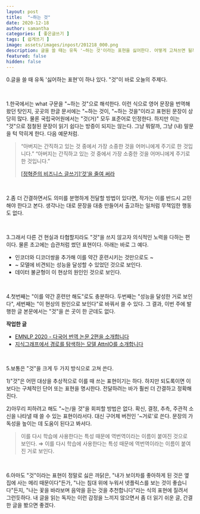 ```yaml
---
layout: post
title:  "~하는 것"
date: 2020-12-18
author: samantha
categories: [ 좋은글쓰기 ]
tags: [ 쉽게쓰기 ]
image: assets/images/inpost/201218_000.png
description: 글을 쓸 때는 유독 '~하는 것'이라는 표현을 싫어한다. 어떻게 고쳐쓰면 될까?
featured: false
hidden: false
---
```


0.글을 쓸 때 유독 '싫어하는 표현'이 하나 있다. "것"이 바로 오늘의 주제다.

<br/>

1.한국에서는 what 구문을 "~하는 것"으로 해석한다. 이런 식으로 영어 문장을 번역해왔던 탓인지, 곳곳의 한글 문서에는 "~하는 것이, "~하는 것을"이라고 표현된 문장이 상당히 많다. 물론 국립국어원에서는 "것(거)" 모두 표준어로 인정한다. 하지만 이는 "것"으로 점철된 문장이 읽기 쉽다는 방증이 되지는 않는다. 그냥 뭐랄까, 그냥 (내) 말문을 턱 막히게 한다. 다음 예문처럼.

> “아버지는 간직하고 있는 것 중에서 가장 소중한 것을 어머니에게 주기로 한 것입니다.” “아버지는 간직하고 있는 것 중에서 가장 소중한 것을 어머니에게 주기로 한 것입니다.”
> 
> [[정혁준의 비즈니스 글쓰기]‘것’을 줄여 써라](http://www.hani.co.kr/arti/economy/economy_general/878136.html)

<br/>

2.좀 더 간결하면서도 의미를 분명하게 전달할 방법이 있다면, 작가는 이를 반드시 고민해야 한다고 본다. 생각나는 대로 문장을 대충 만들어서 출고하는 일처럼 무책임한 행동도 없다.

<br/>

3.그래서 다른 건 현실과 타협할지라도 "것"을 쓰지 않고자 의식적인 노력을 다하는 편이다. 물론 초고에는 습관처럼 썼던 표현이다. 아래는 바로 그 예다.

- 인코더와 디코더쌍을 추가해 이를 약간 훈련시키는 것만으로도 ~
- ~ 모델에 비견되는 성능을 달성할 수 있었던 것으로 보인다.
- 데이터 불균형이 이 현상의 원인인 것으로 보인다.

<br/>

4.첫번째는 "이를 약간 훈련만 해도"로도 충분하다. 두번째는 "성능을 달성한 거로 보인다", 세번째는 "이 현상의 원인으로 보인다"로 바꿔서 쓸 수 있다. 그 결과, 이번 주에 발행한 글 본문에서는 "것"을 쓴 곳이 한 군데도 없다.

**작업한 글**
- [EMNLP 2020 - 다국어 번역 논문 2편을 소개합니다](https://bit.ly/3ahJUxB)
- [지식그래프에서 경로를 탐색하는 모델 AttnIO를 소개합니다](https://bit.ly/381XaU5)

<br/>

5.보통은 "것"을 크게 두 가지 방식으로 고쳐 쓴다.

1)"것"은 어떤 대상을 추상적으로 이를 때 쓰는 표현이기는 하다. 하지만 되도록이면 이보다는 구체적인 단어 또는 표현을 명시한다. 전달하려는 바가 훨씬 더 간결하고 정확해진다.

2)아무리 피하려고 해도 "~는/을 것"을 회피할 방법은 없다. 확신, 결정, 추측, 주관적 소신을 나타낼 때 쓸 수 있는 표현이라서다. 대신 구어체 버전인 '~거로'로 쓴다. 문장의 가독성을 높이는 데 도움이 된다고 봐서다.

> 이를 다시 학습에 사용한다는 특성 때문에 역번역이라는 이름이 붙여진 것으로 보인다. ⇒ 이를 다시 학습에 사용한다는 특성 때문에 역번역이라는 이름이 붙여진 거로 보인다.

<br/>

6.아마도 "것"이라는 표현이 정말로 싫은 까닭은, "내가 보이차를 좋아하게 된 것은 옆집에 사는 메리 때문이다"든가, "나는 침대 위에 누워서 넷플릭스를 보는 것이 좋습니다"든지, "나는 꽃을 바라보며 음악을 듣는 것을 추천합니다"라는 식의 표현에 질려서 그런듯하다. 내 글을 읽는 독자는 이런 감정을 느끼지 않으면서 좀 더 읽기 쉬운 글, 간결한 글을 봤으면 좋겠다.

<br/>
